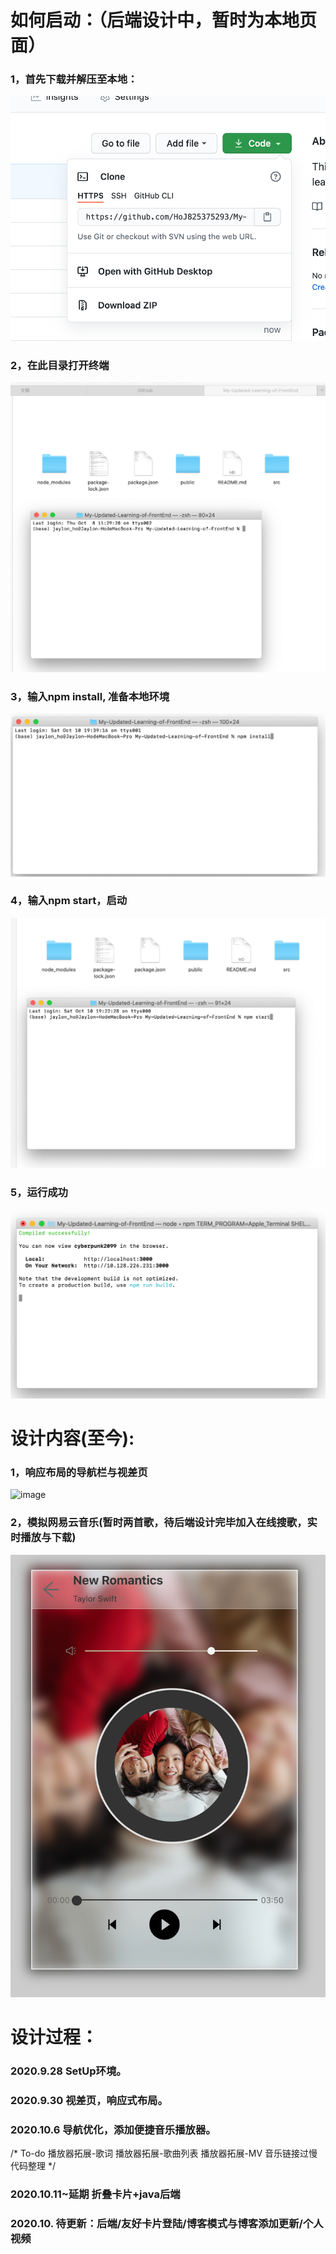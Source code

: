 # 如何启动：（后端设计中，暂时为本地页面）
### 1，首先下载并解压至本地：
![image](https://github.com/HoJ825375293/My-Updated-Learning-of-FrontEnd/blob/master/public/intro/how-to-download.png)
### 2，在此目录打开终端
![image](https://github.com/HoJ825375293/My-Updated-Learning-of-FrontEnd/blob/master/public/intro/open-terminal.png)
### 3，输入npm install, 准备本地环境
![image](https://github.com/HoJ825375293/My-Updated-Learning-of-FrontEnd/blob/master/public/intro/npm-install.png)
### 4，输入npm start，启动
![image](https://github.com/HoJ825375293/My-Updated-Learning-of-FrontEnd/blob/master/public/intro/input-npm.png)
### 5，运行成功
![image](https://github.com/HoJ825375293/My-Updated-Learning-of-FrontEnd/blob/master/public/intro/complied.png)

# 设计内容(至今):
### 1，响应布局的导航栏与视差页
![image](https://github.com/HoJ825375293/My-Updated-Learning-of-FrontEnd/blob/master/public/intro/mainPage.png)
### 2，模拟网易云音乐(暂时两首歌，待后端设计完毕加入在线搜歌，实时播放与下载)
![image](https://github.com/HoJ825375293/My-Updated-Learning-of-FrontEnd/blob/master/public/intro/musicPage.png)

# 设计过程：
### 2020.9.28 SetUp环境。
  
### 2020.9.30 视差页，响应式布局。
  
### 2020.10.6 导航优化，添加便捷音乐播放器。
/*
  To-do
  播放器拓展-歌词
  播放器拓展-歌曲列表
  播放器拓展-MV
  音乐链接过慢
  代码整理
*/

### 2020.10.11~延期 折叠卡片+java后端

### 2020.10. 待更新：后端/友好卡片登陆/博客模式与博客添加更新/个人视频
